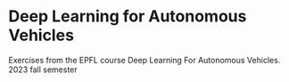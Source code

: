 # Deep Learning for Autonomous Vehicles
Exercises from the EPFL course Deep Learning For Autonomous Vehicles. 2023 fall semester

